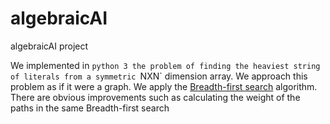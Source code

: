 # algebraicAI
algebraicAI project

We implemented in `python 3 the problem of finding the heaviest string of literals from a symmetric `NXN` dimension array. 
We approach this problem as if it were a graph. We apply the [Breadth-first search](https://en.wikipedia.org/wiki/Breadth-first_search) algorithm. There are obvious improvements such as calculating the weight of the paths in the same Breadth-first search
